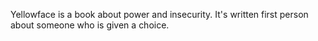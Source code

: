 Yellowface is a book about power and insecurity. It's written first person about someone who is given a choice. 
